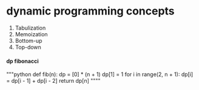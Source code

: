 # dynamic programming concepts
1. Tabulization
2. Memoization
3. Bottom-up
4. Top-down

#### dp fibonacci
"""python
def fib(n):
    dp = [0] * (n + 1)
    dp[1] = 1
    for i in range(2, n + 1):
        dp[i] = dp[i - 1] + dp[i - 2]
    return dp[n]
""""
